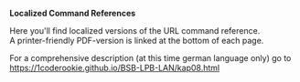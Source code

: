 **Localized Command References**

Here you'll find localized versions of the URL command reference.  
A printer-friendly PDF-version is linked at the bottom of each page.  
  
For a comprehensive description (at this time german language only) go to  
https://1coderookie.github.io/BSB-LPB-LAN/kap08.html  

